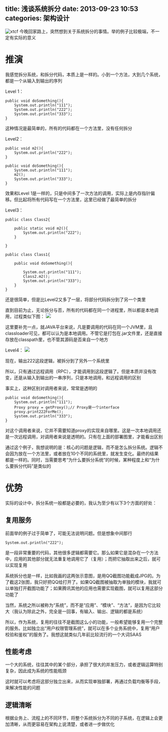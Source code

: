 title: 浅谈系统拆分
date: 2013-09-23 10:53
categories: 架构设计 
---
![xtcf](http://pic.kyfxbl.com/xtcf.jpg)
今晚回家路上，突然想到关于系统拆分的事情。举的例子比较极端，不一定有实际的意义
<!--more-->

# 推演

我感觉拆分系统，和拆分代码，本质上是一样的。小到一个方法，大到几个系统，都是一个从输入到输出的序列 

Level 1：
```
public void doSomething(){
    System.out.println("111");
    System.out.println("222");
    System.out.println("333");
}
```

这种情况是最简单的，所有的代码都在一个方法里，没有任何拆分 

Level2：
```
public void m2(){
    System.out.println("222");
}

public void doSomething(){
    System.out.println("111");
    m2();
    System.out.println("333");
}
```

效果和Level 1是一样的，只是中间多了一次方法的调用，实际上是内存指针偏移。但比起将所有代码写在一个方法里，这里已经做了最简单的拆分 

Level3：
```
public class Class2{

    public static void m2(){
        System.out.println("222");
    }

}

public class Class1{

    public void doSomething(){

        System.out.println("111");
        Class2.m2();
        System.out.println("333");
    }
}
```

还是很简单，但是比Level2又多了一层，将部分代码拆分到了另一个类里 

直到目前为止，无论拆分与否，所有的代码都在同一个进程里，所以都是本地调用，过程类似下图： 
![](http://dl.iteye.com/upload/attachment/0079/8211/c7b00c14-a50b-3f52-9612-c5906f742aef.jpg)

这里要补充一点，就JAVA平台来说，凡是要调用的代码在同一个JVM里，且classloader可见，都可以认为是本地调用。不管它是打包在.jar文件里，还是直接存放在classpath里，也不管其源码是否来自一个地方 

Level4： 
![](http://dl.iteye.com/upload/attachment/0079/8223/d8d46e31-9d54-317c-ac4f-6f3f08512160.jpg)

现在，输出222这段逻辑，被拆分到了另外一个系统里 

所以，只有通过远程调用（RPC），才能调用到这段逻辑了。但是本质并没有改变，还是从输入到输出的一串序列，只是本地调用，和远程调用的区别 

事实上，这种区别对调用者来说，常常是透明的

```
public void doSomething(){
    System.out.println("111");
    Proxy proxy = getProxy();// Proxy是一个interface
    proxy.print222ForMe();
    System.out.println("333");
}
```

对这个调用者来说，它并不需要知道proxy的实现来自哪里。这是一次本地调用还是一次远程调用，对调用者来说是透明的。只有在上面的部署图里，才能看出区别 

通过这个例子，我想说明的是：核心的问题是逻辑，而不是怎么拆分系统。逻辑不会因为放在一个方法里，或者放在10个不同的系统里，就发生变化。最终的结果都是一样的。同时，当需要思考“为什么要拆分系统”的时候，某种程度上和“为什么要拆分代码”是类似的 

# 优势

实际的设计中，拆分系统一般都是必要的，我认为至少有以下3个方面的好处： 

## 复用服务 

前面举的例子过于简单了，可能无法说明问题。但是想象中间那行
```
System.out.println("222");
```
是一段非常重要的代码，其他很多逻辑都需要它。那么如果它是混杂在一个方法中，应用的其他部分就无法重复地调用它了（复用）；而把它抽取出来之后，就可以实现复用 

系统拆分也是一样，比如我画的这两张示意图，是用QQ截图功能截成JPG的。为了截这2张图，我只好把QQ给打开了。如果QQ截图被抽取为单独的模块，我就可以单独打开截图功能了；如果腾讯其他的应用也需要实现截图，就可以复用这部分功能了 

当然，系统之所以被称为“系统”，而不是“应用”、“模块”、“方法”，是因为它比较大（我认为除此之外，完全是一回事，有输入、输出、逻辑的都是系统） 

所以，作为系统，复用的往往不是截图这么小的功能，一般希望能够复用一个完整的服务。比如独立出“用户权限管理系统”，就可以在多个业务系统中，复用“用户校验和鉴权”的服务了。我想这就类似几年前比较流行的一个大词SAAS 

## 性能考虑 

一个大的系统，往往其中的某个部分，承担了很大的并发压力，或者逻辑运算特别复杂，因此成为系统的性能瓶颈 

这时就可以考虑将这部分独立出来，从而实现单独部署，再通过负载均衡等手段，来解决性能的问题 

## 逻辑清晰 

根据业务上、流程上的不同环节，将整个系统拆分为不同的子系统，在逻辑上会更加清晰，从而更容易在架构上说清楚，或者进一步做优化 